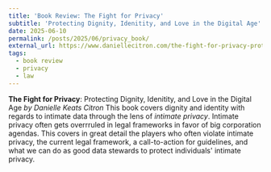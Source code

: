 ```yaml
---
title: 'Book Review: The Fight for Privacy'
subtitle: 'Protecting Dignity, Idenitity, and Love in the Digital Age'
date: 2025-06-10
permalink: /posts/2025/06/privacy_book/
external_url: https://www.daniellecitron.com/the-fight-for-privacy-protecting-dignity-identity-and-love-in-our-digital-age/
tags:
  - book review
  - privacy
  - law
---
```


**The Fight for Privacy**: Protecting Dignity, Idenitity, and Love in the Digital Age *by Danielle Keats Citron*
This book covers dignity and identity with regards to intimate data through the lens of *intimate privacy*. Intimate privacy often gets overrruled in legal frameworks in favor of big corporation agendas. This covers in great detail the players who often violate intimate privacy, the current legal framework, a call-to-action for guidelines, and what we can do as good data stewards to protect individuals' intimate privacy.



